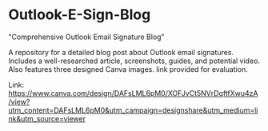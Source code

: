 # Outlook-E-Sign-Blog
"Comprehensive Outlook Email Signature Blog"  

A repository for a detailed blog post about Outlook email signatures. Includes a well-researched article, screenshots, guides, and potential video. Also features three designed Canva images. link provided for evaluation.

Link: https://www.canva.com/design/DAFsLML6pM0/XOFJvCt5NVrDqftfXwu4zA/view?utm_content=DAFsLML6pM0&utm_campaign=designshare&utm_medium=link&utm_source=viewer

